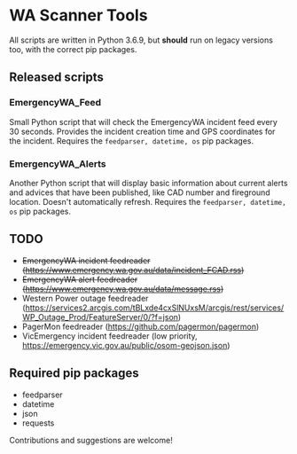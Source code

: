 # WA Scanner Tools  
All scripts are written in Python 3.6.9, but **should** run on legacy versions too, with the correct pip packages.  
  
## Released scripts  
### EmergencyWA_Feed  
Small Python script that will check the EmergencyWA incident feed every 30 seconds. Provides the incident creation time and GPS coordinates for the incident. Requires the `feedparser, datetime, os` pip packages.  
### EmergencyWA_Alerts  
Another Python script that will display basic information about current alerts and advices that have been published, like CAD number and fireground location. Doesn't automatically refresh. Requires the `feedparser, datetime, os` pip packages. 

## TODO  
- ~~EmergencyWA incident feedreader (https://www.emergency.wa.gov.au/data/incident_FCAD.rss)~~  
- ~~EmergencyWA alert feedreader (https://www.emergency.wa.gov.au/data/message.rss)~~  
- Western Power outage feedreader (https://services2.arcgis.com/tBLxde4cxSlNUxsM/arcgis/rest/services/WP_Outage_Prod/FeatureServer/0/?f=json)  
- PagerMon feedreader (https://github.com/pagermon/pagermon)  
- VicEmergency incident feedreader (low priority, https://emergency.vic.gov.au/public/osom-geojson.json)  

## Required pip packages
- feedparser  
- datetime  
- json  
- requests  
  
Contributions and suggestions are welcome!
